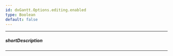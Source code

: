 ```yaml
---
id: dxGantt.Options.editing.enabled
type: Boolean
default: false
---
```

---
##### shortDescription
<!-- Description goes here -->

---
<!-- Description goes here -->